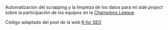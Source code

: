 Automatización del scrapping y la limpieza de los datos para mi *side project* sobre la participación de los equipos en la [Champions League](adrimaqueda.com/projects/champions-league-rounds)

Código adaptado del post de la web [R for SEO](https://www.rforseo.com/ressources/launch-an-r-script-using-github-actions)